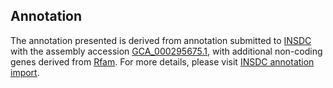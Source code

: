 

Annotation
----------

The annotation presented is derived from annotation submitted to
[INSDC](http://www.insdc.org) with the assembly accession
[GCA\_000295675.1](http://www.ebi.ac.uk/ena/data/view/GCA_000295675.1),
with additional non-coding genes derived from
[Rfam](http://rfam.xfam.org/). For more details, please visit [INSDC
annotation
import](http://ensemblgenomes.org/info/data/insdc_annotation).
